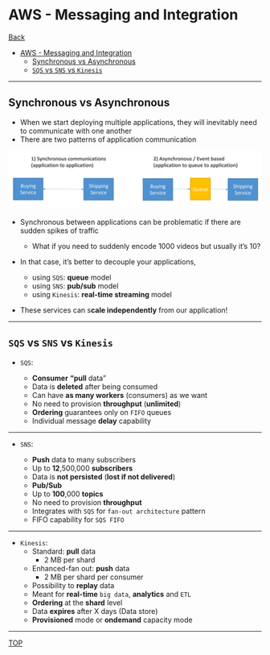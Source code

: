 # AWS - Messaging and Integration

[Back](../../index.md)

- [AWS - Messaging and Integration](#aws---messaging-and-integration)
  - [Synchronous vs Asynchronous](#synchronous-vs-asynchronous)
  - [`SQS` vs `SNS` vs `Kinesis`](#sqs-vs-sns-vs-kinesis)

---

## Synchronous vs Asynchronous

- When we start deploying multiple applications, they will inevitably need to communicate with one another
- There are two patterns of application communication

![pattern_of_communication](./pic/pattern_of_communication.png)

- Synchronous between applications can be problematic if there are sudden spikes of traffic

  - What if you need to suddenly encode 1000 videos but usually it’s 10?

- In that case, it’s better to decouple your applications,

  - using `SQS`: **queue** model
  - using `SNS`: **pub/sub** model
  - using `Kinesis`: **real-time streaming** model

- These services can s**cale independently** from our application!

---

## `SQS` vs `SNS` vs `Kinesis`

- `SQS`:

  - **Consumer** **“pull** data”
  - Data is **deleted** after being consumed
  - Can have **as many workers** (consumers) as we want
  - No need to provision **throughput** (**unlimited**)
  - **Ordering** guarantees only on `FIFO` queues
  - Individual message **delay** capability

---

- `SNS`:

  - **Push** data to many subscribers
  - Up to **12**,500,000 **subscribers**
  - Data is **not persisted** (**lost if not delivered**)
  - **Pub/Sub**
  - Up to **100**,000 **topics**
  - No need to provision **throughput**
  - Integrates with `SQS` for `fan-out architecture` pattern
  - FIFO capability for `SQS FIFO`

---

- `Kinesis`:
  - Standard: **pull** data
    - 2 MB per shard
  - Enhanced-fan out: **push** data
    - 2 MB per shard per consumer
  - Possibility to **replay** data
  - Meant for **real-time** `big data`, **analytics** and `ETL`
  - **Ordering** at the **shard** level
  - Data **expires** after X days (Data store)
  - **Provisioned** mode or **ondemand** capacity mode

---

[TOP](#aws---messaging-and-integration)
